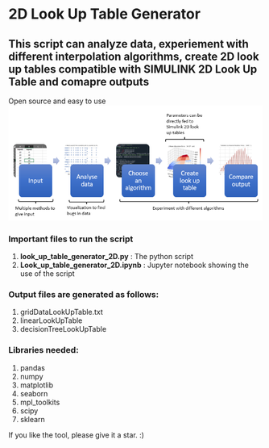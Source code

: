 # 2D Look Up Table Generator
## This script can analyze data, experiement with different interpolation algorithms, create 2D look up tables compatible with SIMULINK 2D Look Up Table and comapre outputs
Open source and easy to use
![2D Look Up Table Generator](https://github.com/neilay-khasnabish/2D_Look_Up_Table_Generator/blob/main/Look_up_table_generator_2D_workflow.PNG)

### Important files to run the script
1. **look_up_table_generator_2D.py** : The python script
2. **Look_up_table_generator_2D.ipynb** : Jupyter notebook showing the use of the script

### Output files are generated as follows:
1. gridDataLookUpTable.txt
2. linearLookUpTable
3. decisionTreeLookUpTable

### Libraries needed:
1. pandas
2. numpy
3. matplotlib
4. seaborn
5. mpl_toolkits
6. scipy
7. sklearn


If you like the tool, please give it a star. :)
